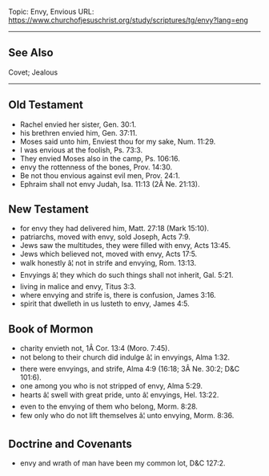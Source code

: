 Topic: Envy, Envious
URL: https://www.churchofjesuschrist.org/study/scriptures/tg/envy?lang=eng

---

## See Also

Covet; Jealous

---

## Old Testament

- Rachel envied her sister, Gen. 30:1.
- his brethren envied him, Gen. 37:11.
- Moses said unto him, Enviest thou for my sake, Num. 11:29.
- I was envious at the foolish, Ps. 73:3.
- They envied Moses also in the camp, Ps. 106:16.
- envy the rottenness of the bones, Prov. 14:30.
- Be not thou envious against evil men, Prov. 24:1.
- Ephraim shall not envy Judah, Isa. 11:13 (2Â Ne. 21:13).

## New Testament

- for envy they had delivered him, Matt. 27:18 (Mark 15:10).
- patriarchs, moved with envy, sold Joseph, Acts 7:9.
- Jews saw the multitudes, they were filled with envy, Acts 13:45.
- Jews which believed not, moved with envy, Acts 17:5.
- walk honestly â¦ not in strife and envying, Rom. 13:13.
- Envyings â¦ they which do such things shall not inherit, Gal. 5:21.
- living in malice and envy, Titus 3:3.
- where envying and strife is, there is confusion, James 3:16.
- spirit that dwelleth in us lusteth to envy, James 4:5.

## Book of Mormon

- charity envieth not, 1Â Cor. 13:4 (Moro. 7:45).
- not belong to their church did indulge â¦ in envyings, Alma 1:32.
- there were envyings, and strife, Alma 4:9 (16:18; 3Â Ne. 30:2; D&C 101:6).
- one among you who is not stripped of envy, Alma 5:29.
- hearts â¦ swell with great pride, unto â¦ envyings, Hel. 13:22.
- even to the envying of them who belong, Morm. 8:28.
- few only who do not lift themselves â¦ unto envying, Morm. 8:36.

## Doctrine and Covenants

- envy and wrath of man have been my common lot, D&C 127:2.

